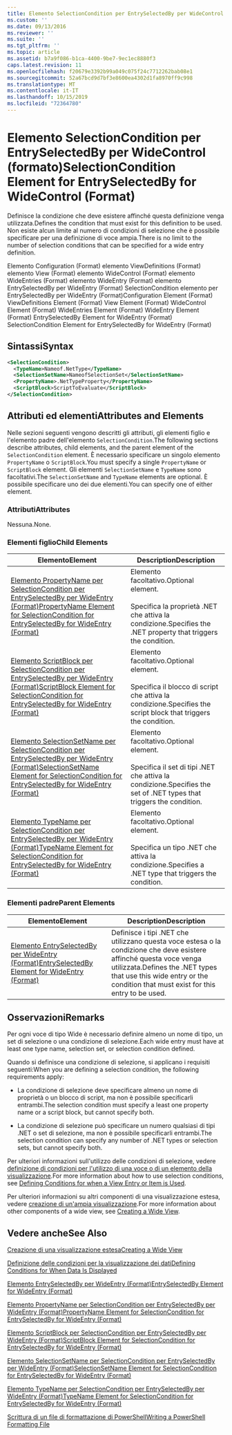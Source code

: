 ```yaml
---
title: Elemento SelectionCondition per EntrySelectedBy per WideControl (Format) | Microsoft Docs
ms.custom: ''
ms.date: 09/13/2016
ms.reviewer: ''
ms.suite: ''
ms.tgt_pltfrm: ''
ms.topic: article
ms.assetid: b7a9f086-b1ca-4400-9be7-9ec1ec8880f3
caps.latest.revision: 11
ms.openlocfilehash: f20679e3392b99a049c075f24c7712262bab08e1
ms.sourcegitcommit: 52a67bcd9d7bf3e8600ea4302d1fa8970ff9c998
ms.translationtype: MT
ms.contentlocale: it-IT
ms.lasthandoff: 10/15/2019
ms.locfileid: "72364780"
---
```

# <a name="selectioncondition-element-for-entryselectedby-for-widecontrol-format"></a><span data-ttu-id="9b9dd-102">Elemento SelectionCondition per EntrySelectedBy per WideControl (formato)</span><span class="sxs-lookup"><span data-stu-id="9b9dd-102">SelectionCondition Element for EntrySelectedBy for WideControl (Format)</span></span>

<span data-ttu-id="9b9dd-103">Definisce la condizione che deve esistere affinché questa definizione venga utilizzata.</span><span class="sxs-lookup"><span data-stu-id="9b9dd-103">Defines the condition that must exist for this definition to be used.</span></span> <span data-ttu-id="9b9dd-104">Non esiste alcun limite al numero di condizioni di selezione che è possibile specificare per una definizione di voce ampia.</span><span class="sxs-lookup"><span data-stu-id="9b9dd-104">There is no limit to the number of selection conditions that can be specified for a wide entry definition.</span></span>

<span data-ttu-id="9b9dd-105">Elemento Configuration (Format) elemento ViewDefinitions (Format) elemento View (Format) elemento WideControl (Format) elemento WideEntries (Format) elemento WideEntry (Format) elemento EntrySelectedBy per WideEntry (Format) SelectionCondition elemento per EntrySelectedBy per WideEntry (Format)</span><span class="sxs-lookup"><span data-stu-id="9b9dd-105">Configuration Element (Format) ViewDefinitions Element (Format) View Element (Format) WideControl Element (Format) WideEntries Element (Format) WideEntry Element (Format) EntrySelectedBy Element for WideEntry (Format) SelectionCondition Element for EntrySelectedBy for WideEntry (Format)</span></span>

## <a name="syntax"></a><span data-ttu-id="9b9dd-106">Sintassi</span><span class="sxs-lookup"><span data-stu-id="9b9dd-106">Syntax</span></span>

```xml
<SelectionCondition>
  <TypeName>Nameof.NetType</TypeName>
  <SelectionSetName>NameofSelectionSet</SelectionSetName>
  <PropertyName>.NetTypeProperty</PropertyName>
  <ScriptBlock>ScriptToEvaluate</ScriptBlock>
</SelectionCondition>
```

## <a name="attributes-and-elements"></a><span data-ttu-id="9b9dd-107">Attributi ed elementi</span><span class="sxs-lookup"><span data-stu-id="9b9dd-107">Attributes and Elements</span></span>

<span data-ttu-id="9b9dd-108">Nelle sezioni seguenti vengono descritti gli attributi, gli elementi figlio e l'elemento padre dell'elemento `SelectionCondition`.</span><span class="sxs-lookup"><span data-stu-id="9b9dd-108">The following sections describe attributes, child elements, and the parent element of the `SelectionCondition` element.</span></span> <span data-ttu-id="9b9dd-109">È necessario specificare un singolo elemento `PropertyName` o `ScriptBlock`.</span><span class="sxs-lookup"><span data-stu-id="9b9dd-109">You must specify a single `PropertyName` or `ScriptBlock` element.</span></span> <span data-ttu-id="9b9dd-110">Gli elementi `SelectionSetName` e `TypeName` sono facoltativi.</span><span class="sxs-lookup"><span data-stu-id="9b9dd-110">The `SelectionSetName` and `TypeName` elements are optional.</span></span> <span data-ttu-id="9b9dd-111">È possibile specificare uno dei due elementi.</span><span class="sxs-lookup"><span data-stu-id="9b9dd-111">You can specify one of either element.</span></span>

### <a name="attributes"></a><span data-ttu-id="9b9dd-112">Attributi</span><span class="sxs-lookup"><span data-stu-id="9b9dd-112">Attributes</span></span>

<span data-ttu-id="9b9dd-113">Nessuna.</span><span class="sxs-lookup"><span data-stu-id="9b9dd-113">None.</span></span>

### <a name="child-elements"></a><span data-ttu-id="9b9dd-114">Elementi figlio</span><span class="sxs-lookup"><span data-stu-id="9b9dd-114">Child Elements</span></span>

|<span data-ttu-id="9b9dd-115">Elemento</span><span class="sxs-lookup"><span data-stu-id="9b9dd-115">Element</span></span>|<span data-ttu-id="9b9dd-116">Description</span><span class="sxs-lookup"><span data-stu-id="9b9dd-116">Description</span></span>|
|-------------|-----------------|
|[<span data-ttu-id="9b9dd-117">Elemento PropertyName per SelectionCondition per EntrySelectedBy per WideEntry (Format)</span><span class="sxs-lookup"><span data-stu-id="9b9dd-117">PropertyName Element for SelectionCondition for EntrySelectedBy for WideEntry (Format)</span></span>](./propertyname-element-for-selectioncondition-for-entryselectedby-for-wideentry-format.md)|<span data-ttu-id="9b9dd-118">Elemento facoltativo.</span><span class="sxs-lookup"><span data-stu-id="9b9dd-118">Optional element.</span></span><br /><br /> <span data-ttu-id="9b9dd-119">Specifica la proprietà .NET che attiva la condizione.</span><span class="sxs-lookup"><span data-stu-id="9b9dd-119">Specifies the .NET property that triggers the condition.</span></span>|
|[<span data-ttu-id="9b9dd-120">Elemento ScriptBlock per SelectionCondition per EntrySelectedBy per WideEntry (Format)</span><span class="sxs-lookup"><span data-stu-id="9b9dd-120">ScriptBlock Element for SelectionCondition for EntrySelectedBy for WideEntry (Format)</span></span>](./scriptblock-element-for-selectioncondition-for-entryselectedby-for-widecontrol-format.md)|<span data-ttu-id="9b9dd-121">Elemento facoltativo.</span><span class="sxs-lookup"><span data-stu-id="9b9dd-121">Optional element.</span></span><br /><br /> <span data-ttu-id="9b9dd-122">Specifica il blocco di script che attiva la condizione.</span><span class="sxs-lookup"><span data-stu-id="9b9dd-122">Specifies the script block that triggers the condition.</span></span>|
|[<span data-ttu-id="9b9dd-123">Elemento SelectionSetName per SelectionCondition per EntrySelectedBy per WideEntry (Format)</span><span class="sxs-lookup"><span data-stu-id="9b9dd-123">SelectionSetName Element for SelectionCondition for EntrySelectedBy for WideEntry (Format)</span></span>](./selectionsetname-element-for-selectioncondition-for-entryselectedby-for-wideentry-format.md)|<span data-ttu-id="9b9dd-124">Elemento facoltativo.</span><span class="sxs-lookup"><span data-stu-id="9b9dd-124">Optional element.</span></span><br /><br /> <span data-ttu-id="9b9dd-125">Specifica il set di tipi .NET che attiva la condizione.</span><span class="sxs-lookup"><span data-stu-id="9b9dd-125">Specifies the set of .NET types that triggers the condition.</span></span>|
|[<span data-ttu-id="9b9dd-126">Elemento TypeName per SelectionCondition per EntrySelectedBy per WideEntry (Format)</span><span class="sxs-lookup"><span data-stu-id="9b9dd-126">TypeName Element for SelectionCondition for EntrySelectedBy for WideEntry (Format)</span></span>](./typename-element-for-selectioncondition-for-entryselectedby-for-widecontrol-format.md)|<span data-ttu-id="9b9dd-127">Elemento facoltativo.</span><span class="sxs-lookup"><span data-stu-id="9b9dd-127">Optional element.</span></span><br /><br /> <span data-ttu-id="9b9dd-128">Specifica un tipo .NET che attiva la condizione.</span><span class="sxs-lookup"><span data-stu-id="9b9dd-128">Specifies a .NET type that triggers the condition.</span></span>|

### <a name="parent-elements"></a><span data-ttu-id="9b9dd-129">Elementi padre</span><span class="sxs-lookup"><span data-stu-id="9b9dd-129">Parent Elements</span></span>

|<span data-ttu-id="9b9dd-130">Elemento</span><span class="sxs-lookup"><span data-stu-id="9b9dd-130">Element</span></span>|<span data-ttu-id="9b9dd-131">Description</span><span class="sxs-lookup"><span data-stu-id="9b9dd-131">Description</span></span>|
|-------------|-----------------|
|[<span data-ttu-id="9b9dd-132">Elemento EntrySelectedBy per WideEntry (Format)</span><span class="sxs-lookup"><span data-stu-id="9b9dd-132">EntrySelectedBy Element for WideEntry (Format)</span></span>](./entryselectedby-element-for-wideentry-format.md)|<span data-ttu-id="9b9dd-133">Definisce i tipi .NET che utilizzano questa voce estesa o la condizione che deve esistere affinché questa voce venga utilizzata.</span><span class="sxs-lookup"><span data-stu-id="9b9dd-133">Defines the .NET types that use this wide entry or the condition that must exist for this entry to be used.</span></span>|

## <a name="remarks"></a><span data-ttu-id="9b9dd-134">Osservazioni</span><span class="sxs-lookup"><span data-stu-id="9b9dd-134">Remarks</span></span>

<span data-ttu-id="9b9dd-135">Per ogni voce di tipo Wide è necessario definire almeno un nome di tipo, un set di selezione o una condizione di selezione.</span><span class="sxs-lookup"><span data-stu-id="9b9dd-135">Each wide entry must have at least one type name, selection set, or selection condition defined.</span></span>

<span data-ttu-id="9b9dd-136">Quando si definisce una condizione di selezione, si applicano i requisiti seguenti:</span><span class="sxs-lookup"><span data-stu-id="9b9dd-136">When you are defining a selection condition, the following requirements apply:</span></span>

- <span data-ttu-id="9b9dd-137">La condizione di selezione deve specificare almeno un nome di proprietà o un blocco di script, ma non è possibile specificarli entrambi.</span><span class="sxs-lookup"><span data-stu-id="9b9dd-137">The selection condition must specify a least one property name or a script block, but cannot specify both.</span></span>

- <span data-ttu-id="9b9dd-138">La condizione di selezione può specificare un numero qualsiasi di tipi .NET o set di selezione, ma non è possibile specificarli entrambi.</span><span class="sxs-lookup"><span data-stu-id="9b9dd-138">The selection condition can specify any number of .NET types or selection sets, but cannot specify both.</span></span>

<span data-ttu-id="9b9dd-139">Per ulteriori informazioni sull'utilizzo delle condizioni di selezione, vedere [definizione di condizioni per l'utilizzo di una voce o di un elemento della visualizzazione](./defining-conditions-for-displaying-data.md).</span><span class="sxs-lookup"><span data-stu-id="9b9dd-139">For more information about how to use selection conditions, see [Defining Conditions for when a View Entry or Item is Used](./defining-conditions-for-displaying-data.md).</span></span>

<span data-ttu-id="9b9dd-140">Per ulteriori informazioni su altri componenti di una visualizzazione estesa, vedere [creazione di un'ampia visualizzazione](./creating-a-wide-view.md).</span><span class="sxs-lookup"><span data-stu-id="9b9dd-140">For more information about other components of a wide view, see [Creating a Wide View](./creating-a-wide-view.md).</span></span>

## <a name="see-also"></a><span data-ttu-id="9b9dd-141">Vedere anche</span><span class="sxs-lookup"><span data-stu-id="9b9dd-141">See Also</span></span>

[<span data-ttu-id="9b9dd-142">Creazione di una visualizzazione estesa</span><span class="sxs-lookup"><span data-stu-id="9b9dd-142">Creating a Wide View</span></span>](./creating-a-wide-view.md)

[<span data-ttu-id="9b9dd-143">Definizione delle condizioni per la visualizzazione dei dati</span><span class="sxs-lookup"><span data-stu-id="9b9dd-143">Defining Conditions for When Data Is Displayed</span></span>](./defining-conditions-for-displaying-data.md)

[<span data-ttu-id="9b9dd-144">Elemento EntrySelectedBy per WideEntry (Format)</span><span class="sxs-lookup"><span data-stu-id="9b9dd-144">EntrySelectedBy Element for WideEntry (Format)</span></span>](./entryselectedby-element-for-wideentry-format.md)

[<span data-ttu-id="9b9dd-145">Elemento PropertyName per SelectionCondition per EntrySelectedBy per WideEntry (Format)</span><span class="sxs-lookup"><span data-stu-id="9b9dd-145">PropertyName Element for SelectionCondition for EntrySelectedBy for WideEntry (Format)</span></span>](./propertyname-element-for-selectioncondition-for-entryselectedby-for-wideentry-format.md)

[<span data-ttu-id="9b9dd-146">Elemento ScriptBlock per SelectionCondition per EntrySelectedBy per WideEntry (Format)</span><span class="sxs-lookup"><span data-stu-id="9b9dd-146">ScriptBlock Element for SelectionCondition for EntrySelectedBy for WideEntry (Format)</span></span>](./scriptblock-element-for-selectioncondition-for-entryselectedby-for-widecontrol-format.md)

[<span data-ttu-id="9b9dd-147">Elemento SelectionSetName per SelectionCondition per EntrySelectedBy per WideEntry (Format)</span><span class="sxs-lookup"><span data-stu-id="9b9dd-147">SelectionSetName Element for SelectionCondition for EntrySelectedBy for WideEntry (Format)</span></span>](./selectionsetname-element-for-selectioncondition-for-entryselectedby-for-wideentry-format.md)

[<span data-ttu-id="9b9dd-148">Elemento TypeName per SelectionCondition per EntrySelectedBy per WideEntry (Format)</span><span class="sxs-lookup"><span data-stu-id="9b9dd-148">TypeName Element for SelectionCondition for EntrySelectedBy for WideEntry (Format)</span></span>](./typename-element-for-selectioncondition-for-entryselectedby-for-widecontrol-format.md)

[<span data-ttu-id="9b9dd-149">Scrittura di un file di formattazione di PowerShell</span><span class="sxs-lookup"><span data-stu-id="9b9dd-149">Writing a PowerShell Formatting File</span></span>](./writing-a-powershell-formatting-file.md)

